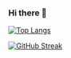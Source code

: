 ### Hi there 👋

[![Top Langs](https://github-readme-stats.vercel.app/api/top-langs/?username=thiagotmendes)](https://github.com/anuraghazra/github-readme-stats)

[![GitHub Streak](http://github-readme-streak-stats.herokuapp.com?user=thiagotmendes&theme=dark&background=000000)](https://git.io/streak-stats)

<!--
**thiagotmendes/thiagotmendes** is a ✨ _special_ ✨ repository because its `README.md` (this file) appears on your GitHub profile.

Here are some ideas to get you started:

- 🔭 I’m currently working on ...
- 🌱 I’m currently learning ...
- 👯 I’m looking to collaborate on ...
- 🤔 I’m looking for help with ...
- 💬 Ask me about ...
- 📫 How to reach me: ...
- 😄 Pronouns: ...
- ⚡ Fun fact: ...
-->
